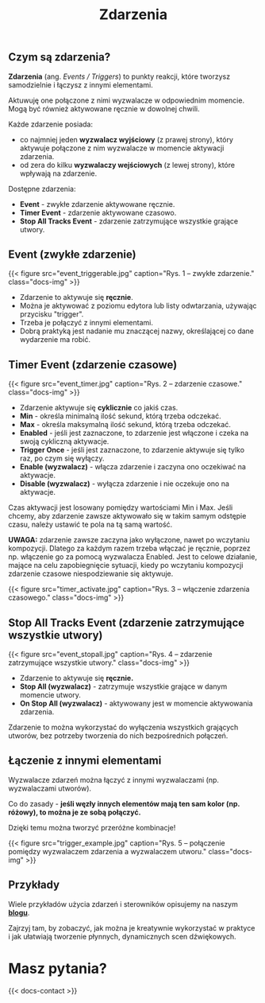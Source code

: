 ﻿---
title: "Zdarzenia"
icon: "💥"
description: "Przekonaj się w jaki sposób zdarzenia pozwalają tworzyć elastyczne przejścia i automatyzacje."
weight: 38
---
## Czym są zdarzenia?

**Zdarzenia** (ang. *Events / Triggers*) to punkty reakcji, które tworzysz samodzielnie i łączysz z innymi elementami.

Aktuwuję one połączone z nimi wyzwalacze w odpowiednim momencie. Mogą być również aktywowane ręcznie w dowolnej chwili.

Każde zdarzenie posiada:
- co najmniej jeden **wyzwalacz wyjściowy** (z prawej strony), który aktywuje połączone z nim wyzwalacze w momencie aktywacji zdarzenia.
- od zera do kilku **wyzwalaczy wejściowych** (z lewej strony), które wpływają na zdarzenie.

Dostępne zdarzenia:
- **Event** - zwykłe zdarzenie aktywowane ręcznie.
- **Timer Event** - zdarzenie aktywowane czasowo.
- **Stop All Tracks Event** - zdarzenie zatrzymujące wszystkie grające utwory.

## Event (zwykłe zdarzenie)

{{< figure src="event_triggerable.jpg" caption="Rys. 1 – zwykłe zdarzenie." class="docs-img" >}}

- Zdarzenie to aktywuje się **ręcznie**. 
- Można je aktywować z poziomu edytora lub listy odwtarzania, używając przycisku "trigger".
- Trzeba je połączyć z innymi elementami.
- Dobrą praktyką jest nadanie mu znaczącej nazwy, określającej co dane wydarzenie ma robić.

## Timer Event (zdarzenie czasowe)

{{< figure src="event_timer.jpg" caption="Rys. 2 – zdarzenie czasowe." class="docs-img" >}}

- Zdarzenie aktywuje się **cyklicznie** co jakiś czas.
- **Min** - określa minimalną ilość sekund, którą trzeba odczekać.
- **Max** - określa maksymalną ilość sekund, którą trzeba odczekać.
- **Enabled** - jeśli jest zaznaczone, to zdarzenie jest włączone i czeka na swoją cykliczną aktywacje.
- **Trigger Once** - jeśli jest zaznaczone, to zdarzenie aktywuje się tylko raz, po czym się wyłączy.
- **Enable (wyzwalacz)** - włącza zdarzenie i zaczyna ono oczekiwać na aktywacje.
- **Disable (wyzwalacz)** - wyłącza zdarzenie i nie oczekuje ono na aktywacje.

Czas aktywacji jest losowany pomiędzy wartościami Min i Max. Jeśli chcemy, aby zdarzenie zawsze aktywowało się w takim samym odstępie czasu, należy ustawić te pola na tą samą wartość.

**UWAGA:** zdarzenie zawsze zaczyna jako wyłączone, nawet po wczytaniu kompozycji. Dlatego za każdym razem trzeba włączać je ręcznie, poprzez np. włączenie go za pomocą wyzwalacza Enabled. Jest to celowe działanie, mające na celu zapobiegnięcie sytuacji, kiedy po wczytaniu kompozycji zdarzenie czasowe niespodziewanie się aktywuje.

{{< figure src="timer_activate.jpg" caption="Rys. 3 – włączenie zdarzenia czasowego." class="docs-img" >}}

## Stop All Tracks Event (zdarzenie zatrzymujące wszystkie utwory)

{{< figure src="event_stopall.jpg" caption="Rys. 4 – zdarzenie zatrzymujące wszystkie utwory." class="docs-img" >}}

- Zdarzenie to aktywuje się **ręcznie.**
- **Stop All (wyzwalacz)** - zatrzymuje wszystkie grające w danym momencie utwory.
- **On Stop All (wyzwalacz)** - aktywowany jest w momencie aktywowania zdarzenia.

Zdarzenie to można wykorzystać do wyłączenia wszystkich grających utworów, bez potrzeby tworzenia do nich bezpośrednich połączeń.

## Łączenie z innymi elementami

Wyzwalacze zdarzeń można łączyć z innymi wyzwalaczami (np. wyzwalaczami utworów). 

Co do zasady - **jeśli węzły innych elementów mają ten sam kolor (np. różowy), to można je ze sobą połączyć.**

Dzięki temu można tworzyć przeróżne kombinacje!

{{< figure src="trigger_example.jpg" caption="Rys. 5 – połączenie pomiędzy wyzwalaczem zdarzenia a wyzwalaczem utworu." class="docs-img" >}}

## Przykłady

Wiele przykładów użycia zdarzeń i sterowników opisujemy na naszym **[blogu](blog/)**. 

Zajrzyj tam, by zobaczyć, jak można je kreatywnie wykorzystać w praktyce i jak ułatwiają tworzenie płynnych, dynamicznych scen dźwiękowych.

# Masz pytania?

{{< docs-contact >}}
